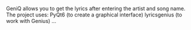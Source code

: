 GeniQ allows you to get the lyrics after entering the artist and song name.
The project uses:
PyQt6 (to create a graphical interface)
lyricsgenius (to work with Genius)
...
